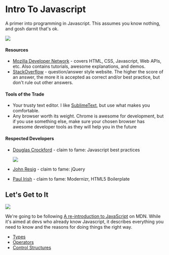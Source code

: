 # Intro To Javascript

A primer into programming in Javascript. This assumes you know nothing, and gosh darnit that's ok.

![](http://4.bp.blogspot.com/-wUtCUGW7_5s/Te-hHSryn4I/AAAAAAAAAJI/6TS3m_N70-I/s1600/Stuart+Smalley.jpg)

#### Resources

- [Mozilla Developer Network](https://developer.mozilla.org/en-US/) - covers HTML, CSS, Javascript, Web APIs, etc. Also contains tutorials, awesome explanations, and demos.
- [StackOverflow](http://stackoverflow.com/) - question/answer style website. The higher the score of an answer, the more it is accepted as correct and/or best practice, but don't rule out other answers.

#### Tools of the Trade

- Your trusty text editor. I like [SublimeText](http://www.sublimetext.com/), but use what makes you comfortable.
- Any browser worth its weight. Chrome is awesome for development, but if you use something else, make sure your chosen browser has awesome developer tools as they will help you in the future

#### Respected Developers

- [Douglas Crockford](http://www.crockford.com/) - claim to fame: Javascript best practices

    ![](http://www.crockford.com/goodparts.gif)

- [John Resig](http://ejohn.org/) - claim to fame: jQuery
- [Paul Irish](http://www.paulirish.com/) - claim to fame: Modernizr, HTML5 Boilerplate

## Let's Get to It

![](http://www.energyfiend.com/wp-content/uploads/vault1-189x300.jpg)

We're going to be following [A re-introduction to JavaScript](https://developer.mozilla.org/en-US/docs/Web/JavaScript/A_re-introduction_to_JavaScript) on MDN. While it's aimed at devs who already know Javascript, it describes everything you need to know and the reasons for doing things the right way.

- [Types](https://github.com/slogsdon/IntroToJavascript/blob/master/Types.md)
- [Operators](https://github.com/slogsdon/IntroToJavascript/blob/master/Operators.md)
- [Control Structures](https://github.com/slogsdon/IntroToJavascript/blob/master/ControlStructures.md)
